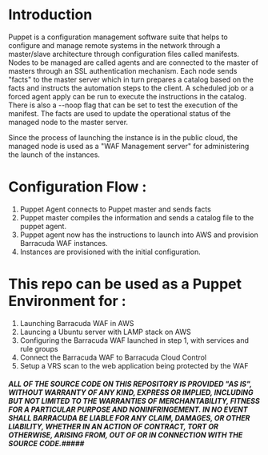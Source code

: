 # Introduction

Puppet is a configuration management software suite that helps to configure and manage remote systems in the network through a master/slave architecture through configuration files called manifests.
Nodes to be managed are called agents and are connected to the master of masters through an SSL authentication mechanism. Each node sends "facts" to the master server which in turn prepares a catalog based on the facts and instructs the automation steps to the client. A scheduled job or a forced agent apply can be run to execute the instructions in the catalog.
There is also a --noop flag that can be set to test the execution of the manifest. 
The facts are used to update the operational status of the managed node to the master server.

Since the process of launching the instance is in the public cloud, the managed node is used as a "WAF Management server" for administering the launch of the instances.

# Configuration Flow :
1. Puppet Agent connects to Puppet master and sends facts
2. Puppet master compiles the information and sends a catalog file to the puppet agent.
3. Puppet agent now has the instructions to launch into AWS and provision Barracuda WAF instances.
4. Instances are provisioned with the initial configuration.

# This repo can be used as a Puppet Environment for :
1. Launching Barracuda WAF in AWS
2. Launcing a Ubuntu server with LAMP stack on AWS
3. Configuring the Barracuda WAF launched in step 1, with services and rule groups
4. Connect the Barracuda WAF to Barracuda Cloud Control
5. Setup a VRS scan to the web application being protected by the WAF



##### ALL OF THE SOURCE CODE ON THIS REPOSITORY IS PROVIDED "AS IS", WITHOUT WARRANTY OF ANY KIND, EXPRESS OR IMPLIED, INCLUDING BUT NOT LIMITED TO THE WARRANTIES OF MERCHANTABILITY, FITNESS FOR A PARTICULAR PURPOSE AND NONINFRINGEMENT. IN NO EVENT SHALL BARRACUDA BE LIABLE FOR ANY CLAIM, DAMAGES, OR OTHER LIABILITY, WHETHER IN AN ACTION OF CONTRACT, TORT OR OTHERWISE, ARISING FROM, OUT OF OR IN CONNECTION WITH THE SOURCE CODE.#####
